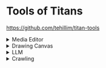 # Tools of Titans 
https://github.com/tehillim/titan-tools  

<details>
<summary>Media Editor</summary>

## Media Editor
### FLORA © 
https://www.florafauna.ai/  
Your Intelligent Canvas.  
Every creative AI tool, thoughtfully connected.

### Playground
https://playground.com/  
Design anything like a pro  

### Leonardo.Ai
https://leonardo.ai/  
Leverage generative AI with a unique suite of tools to convey your ideas to the world.  

### remove bg
https://remove.bg/  
Remove Background from Image for Free

### image2webp
http://iothingsmaker.com/jpg2webp  
Simple and Fastest Webp Converter  

### ImageFX
https://labs.google/fx/tools/image-fx  
Transform text into images and explore with endless imagination.

</details>

<details>
<summary>Drawing Canvas</summary>
  
## Drawing Canvas
### Excalidraw
https://excalidraw.com/  
virtual collaborative whiteboard tool 
</details>

<details>
<summary>LLM</summary>
  
## LLM
## ChatGPT
https://chatgpt.com/  

## Claude
http://claude.ai/  

## Grok
https://grok.com/  
</details>

<details>
<summary>Crawling</summary>

## Line Break Removal Tool
https://www.textfixer.com/tools/remove-line-breaks.php  
</details>